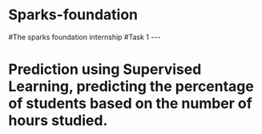 # Sparks-foundation
#The sparks foundation internship 
#Task 1 ---
# Prediction using Supervised Learning, predicting the percentage of students based on the number of hours studied.

